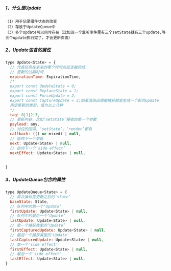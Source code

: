 ##### 1、什么是Update
    （1）用于记录组件状态的改变
    （2）存放于UpdateQueue中
    （3）多个Update可以同时存在（比如说一个监听事件里有三个setState就有三个update,等三个update执行完了，才会更新页面）
##### 2、Update包含的属性
````js
type Update<State> = {
  // 代表任务在未来的哪个时间点应该被完成
  // 更新的过期时间
  expirationTime: ExpirationTime,
  /*
  export const UpdateState = 0;
  export const ReplaceState = 1;
  export const ForceUpdate = 2;
  export const CaptureUpdate = 3;如果渲染出错被捕获就会生成一个新的update
  指定更新的类型，值为以上几种
  */
  tag: 0|1|2|3,
  // 更新内容，比如‘setState’接收的第一个参数
  payload: any,
  // 对应的回调，‘setState’，‘render’都有
  callback: (() => mixed) | null,
  // 指向下一个更新
  next: Update<State> | null,
  // 指向下一个‘side effect’
  nextEffect: Update<State> | null,
  
  
}
````
##### 3、UpdateQueue包含的属性
````js
type UpdateQueue<State> = {
  // 每次操作完更新之后的‘state’
  baseState: State,
  // 队列中的第一个‘Update’
  firstUpdate: Update<State> | null,
  // 队列中的最后一个‘Update’
  lastUpdate: Update<State> | null,
  // 第一个捕获类型的‘Update’
  firstCapturedUpdate: Update<State> | null,
  // 最后一个捕获类型的'Update'
  lastCapturedUpdate: Update<State> | null,
  // 第一个'side effect'
  firstEffect: Update<State> | null,
  // 最后一个'side effect'
  lastEffect: Update<State> | null,
}
````    